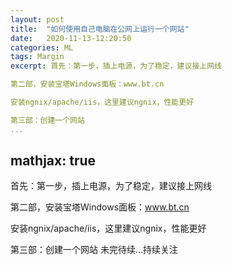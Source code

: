 ```yaml
---
layout: post
title:  "如何使用自己电脑在公网上运行一个网站"
date:   2020-11-13-12:20:50
categories: ML
tags: Margin
excerpt: 首先：第一步，插上电源，为了稳定，建议接上网线

第二部，安装宝塔Windows面板：www.bt.cn

安装ngnix/apache/iis，这里建议ngnix，性能更好

第三部：创建一个网站
...
```


mathjax: true
---

首先：第一步，插上电源，为了稳定，建议接上网线

第二部，安装宝塔Windows面板：www.bt.cn

安装ngnix/apache/iis，这里建议ngnix，性能更好

第三部：创建一个网站
未完待续...持续关注
